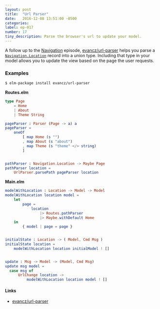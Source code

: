 ```yaml
---
layout: post
title:  "Url Parser"
date:   2016-12-08 13:51:00 -0500
categories:
label: ep-017
number: 17
tiny_description: Parse the browser's url to update your model.
---
```


A follow up to the [Navigation](/navigation) episode, [evancz/url-parser](http://package.elm-lang.org/packages/evancz/url-parser/2.0.1) helps you parse a [`Navigation.Location`](http://package.elm-lang.org/packages/elm-lang/navigation/2.0.1/Navigation#Location) record into a union type. Including that type in your model allows you to update the view based on the page the user requests.

### Examples

```sh
$ elm-package install evancz/url-parser
```

**Routes.elm**

```elm
type Page
    = Home
    | About
    | Theme String

pageParser : Parser (Page -> a) a
pageParser =
    oneOf
        [ map Home (s "")
        , map About (s "about")
        , map Theme (s "theme" </> string)
        ]


pathParser : Navigation.Location -> Maybe Page
pathParser location =
    UrlParser.parsePath pageParser location
```

**Main.elm**

```elm
modelWithLocation : Location -> Model -> Model
modelWithLocation location model =
    let
        page =
            location
                |> Routes.pathParser
                |> Maybe.withDefault Home
    in
        { model | page = page }


initialState : Location -> ( Model, Cmd Msg )
initialState location =
    modelWithLocation location initialModel ! []


update : Msg -> Model -> (Model, Cmd Msg)
update msg model =
  case msg of
      UrlChange location ->
          modelWithLocation location model ! []
```

#### Links

* [evancz/url-parser](http://package.elm-lang.org/packages/evancz/url-parser/2.0.1)
